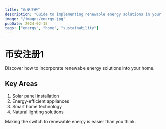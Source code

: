 ```yaml
---
title: "币安注册"
description: "Guide to implementing renewable energy solutions in your home."
image: "/images/energy.jpg"
pubDate: 2024-02-15
tags: ["energy", "home", "sustainability"]
---
```


# 币安注册1

Discover how to incorporate renewable energy solutions into your home.

## Key Areas

1. Solar panel installation
2. Energy-efficient appliances
3. Smart home technology
4. Natural lighting solutions

Making the switch to renewable energy is easier than you think.